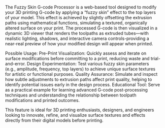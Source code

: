 The Fuzzy Skin G-code Processor is a web-based tool designed to modify your 3D printing G-code by applying a “fuzzy skin” effect to the top layers of your model.
This effect is achieved by slightly offsetting the extrusion paths using mathematical functions, simulating a textured, organically altered surface on your print.
The processed G-code is then visualized in a dynamic 3D viewer that renders the toolpaths as extruded tubes—with realistic lighting, shadows, and interactive camera controls-providing a near-real preview of how your modified design will appear when printed.

Possible Usage:
Pre-Print Visualization: Quickly assess and iterate on surface modifications before committing to a print, reducing waste and trial-and-error.
Design Experimentation: Test various fuzzy skin parameters (e.g., amplitude, frequency, top layers) to achieve unique surface textures for artistic or functional purposes.
Quality Assurance: Simulate and inspect how subtle adjustments to extrusion paths affect print quality, helping to identify potential issues early in the design process.
Educational Tool: Serve as a practical example for learning advanced G-code post-processing techniques and understanding the relationship between toolpath modifications and printed outcomes.

This feature is ideal for 3D printing enthusiasts, designers, and engineers looking to innovate, refine, and visualize surface textures and effects directly from their digital models before printing.
